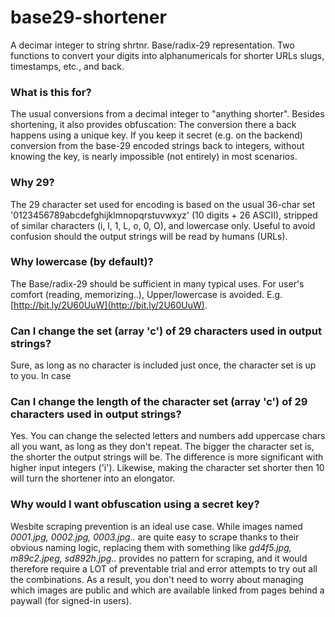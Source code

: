 # base29-shortener

A decimar integer to string shrtnr. Base/radix-29 representation. Two functions to convert your digits into alphanumericals for shorter URLs slugs, timestamps, etc., and back. 

### What is this for?
The usual conversions from a decimal integer to "anything shorter". Besides shortening, it also provides obfuscation: The conversion there a back happens using a unique key. If you keep it secret (e.g. on the backend) conversion from the base-29 encoded strings back to integers, without knowing the key, is nearly impossible (not entirely) in most scenarios.

### Why 29?
The 29 character set used for encoding is based on the usual 36-char set '0123456789abcdefghijklmnopqrstuvwxyz' (10 digits + 26 ASCII), stripped of similar characters (i, l, 1, L, o, 0, O), and lowercase only. Useful to avoid confusion should the output strings will be read by humans (URLs).

### Why lowercase (by default)?
The Base/radix-29 should be sufficient in many typical uses. For user's comfort (reading, memorizing..), Upper/lowercase is avoided. E.g. [http://bit.ly/2U60UuW](http://bit.ly/2U60UuW).

### Can I change the set (array 'c') of 29 characters used in output strings?
Sure, as long as no character is included just once, the character set is up to you. In case

### Can I change the  length of the character set (array 'c') of 29 characters used in output strings?
Yes. You can change the selected letters and numbers add uppercase chars all you want, as long as they don't repeat. The bigger the character set is, the shorter the output strings will be. The difference is more significant with higher input integers ('i'). Likewise, making the character set shorter then 10 will turn the shortener into an elongator.

### Why would I want obfuscation using a secret key?
Wesbite scraping prevention is an ideal use case. While images named *0001.jpg, 0002.jpg, 0003.jpg..* are quite easy to scrape thanks to their obvious naming logic, replacing them with something like *gd4f5.jpg, m89c2.jpeg, sd892h.jpg..* provides no pattern for scraping, and it would therefore require a LOT of preventable trial and error attempts to try out all the combinations. As a result, you don't need to worry about managing which images are public and which are available linked from pages behind a paywall (for signed-in users).
